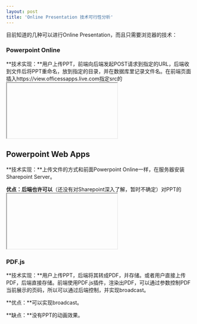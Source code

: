 ```yaml
---
layout: post
title: 'Online Presentation 技术可行性分析'
---
```


目前知道的几种可以进行Online Presentation，而且只需要浏览器的技术：

### Powerpoint Online

**技术实现：**用户上传PPT，前端向后端发起POST请求到指定的URL，后端收到文件后将PPT重命名，放到指定的目录，并在数据库里记录文件名。在前端页面插入https://view.officessapps.live.com指定src的<iframe>，src的src参数为文件路径，这样即可在浏览器上观看并控制PPT。

**优点：**方便，用Office的API轻松实现在浏览器上观看PPT。

**缺点：**无法通过后端控制前端PPT当前展示的页码，实现broadcast。

<iframe src='https://view.officeapps.live.com/op/embed.aspx?src=http%3A%2F%2Fvideo%2Ech9%2Ems%3A80%2Fbuild%2F2011%2Fslides%2FTOOL%2D532T%5FSutter%2Epptx&wdAr=1.7777777777777777' width='610px' height='367px' frameborder='0'>这是嵌入 <a target='_blank' href='https://office.com'>Microsoft Office</a> 演示文稿，由 <a target='_blank' href='https://office.com/webapps'>Office Online</a> 支持。</iframe>

## Powerpoint Web Apps

**技术实现：**上传文件的方式和前面Powerpoint Online一样，在服务器安装Sharepoint Server。

**优点：**后端**也许可以**（还没有对Sharepoint深入了解，暂时不确定）对PPT的<iframe>有更多的控制，实现broadcast。

**缺点：**后端需要做的事情更多，需要学习和使用Sharepoint，及C#语言和ASP.NET框架。

<iframe height="100%" width="100%" id="fullframe" src="http://ppt.dongboke.com/p/PowerPointFrame.aspx?WOPISrc=http%3a%2f%2f192.168.164.1%3a888%2fwopi%2ffiles%2f1333197136400998400-1333535900816105472-1.ppt%3fa%3d1&amp;PowerPointView=SlideShowView" width='610px' height='367px' frameborder="0"></iframe>

### PDF.js

**技术实现：**用户上传PPT，后端将其转成PDF，并存储。或者用户直接上传PDF，后端直接存储。前端使用PDF.js插件，渲染出PDF，可以通过参数控制PDF当前展示的页码，所以可以通过后端控制，并实现broadcast。

**优点：**可以实现broadcast。

**缺点：**没有PPT的动画效果。